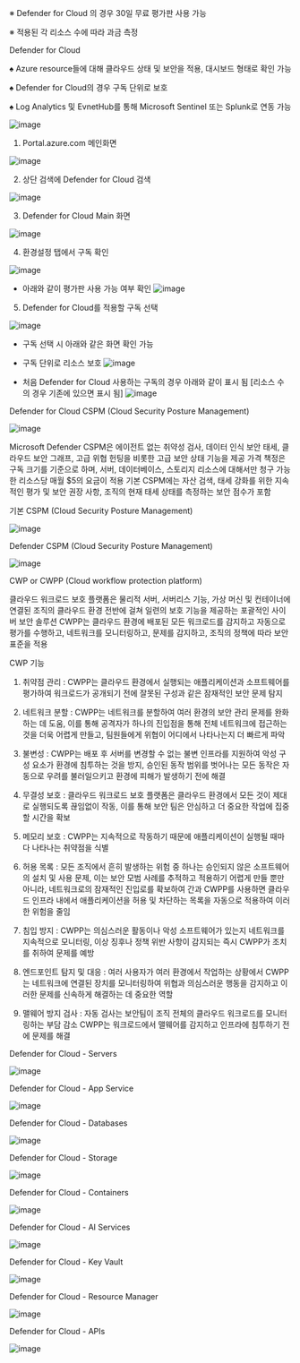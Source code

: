 ※ Defender for Cloud 의 경우 30일 무료 평가판 사용 가능

※ 적용된 각 리소스 수에 따라 과금 측정

Defender for Cloud

♠ Azure resource들에 대해 클라우드 상태 및 보안을 적용, 대시보드 형태로 확인 가능

♠ Defender for Cloud의 경우 구독 단위로 보호

♠ Log Analytics 및 EvnetHub를 통해 Microsoft Sentinel 또는 Splunk로 연동 가능

![image](https://github.com/user-attachments/assets/6d009c76-66f5-4463-8d94-17ef968d542f)


1. Portal.azure.com 메인화면

![image](https://github.com/user-attachments/assets/1b80cf7e-1b46-4ebc-9233-4b727c088335)

2. 상단 검색에 Defender for Cloud 검색

![image](https://github.com/user-attachments/assets/df5cf9b6-28e1-4c70-a5ed-152a5f88ad08)

3. Defender for Cloud Main 화면

![image](https://github.com/user-attachments/assets/d9510484-17b7-4166-a87c-fdb796b1ba14)

4. 환경설정 탭에서 구독 확인

![image](https://github.com/user-attachments/assets/529f4b9b-22de-41fb-83ea-f9df9ff3e0ae)

* 아래와 같이 평가판 사용 가능 여부 확인
![image](https://github.com/user-attachments/assets/a6bd5b32-b225-4d4b-99a4-1f6f78188fd8)


5. Defender for Cloud를 적용할 구독 선택

![image](https://github.com/user-attachments/assets/38e0ad64-8739-4500-84ac-e2e65536118d)


* 구독 선택 시 아래와 같은 화면 확인 가능
* 구독 단위로 리소스 보호 
![image](https://github.com/user-attachments/assets/7677c83b-827c-4c58-958e-c88a2a77f217)


* 처음 Defender for Cloud 사용하는 구독의 경우 아래와 같이 표시 됨 [리소스 수의 경우 기존에 있으면 표시 됨]
![image](https://github.com/user-attachments/assets/3ae43885-7a61-4dbe-94d0-dc4ade5c0a2c)


Defender for Cloud CSPM (Cloud Security Posture Management)

![image](https://github.com/user-attachments/assets/4ccafe7d-9fc0-487c-b75b-49d070c35a35)

Microsoft Defender CSPM은 에이전트 없는 취약성 검사, 데이터 인식 보안 태세, 클라우드 보안 그래프, 고급 위협 헌팅을 비롯한 고급 보안 상태 기능을 제공
가격 책정은 구독 크기를 기준으로 하며, 서버, 데이터베이스, 스토리지 리소스에 대해서만 청구 가능한 리소스당 매월 $5의 요금이 적용
기본 CSPM에는 자산 검색, 태세 강화를 위한 지속적인 평가 및 보안 권장 사항, 조직의 현재 태세 상태를 측정하는 보안 점수가 포함

기본 CSPM (Cloud Security Posture Management)

![image](https://github.com/user-attachments/assets/a300e33a-ede2-46a6-9df5-b44c85da655c)

Defender CSPM (Cloud Security Posture Management)

![image](https://github.com/user-attachments/assets/ba59776b-a904-446a-a43d-9bcaa31814c6)


CWP or CWPP (Cloud workflow protection platform)

클라우드 워크로드 보호 플랫폼은 물리적 서버, 서버리스 기능, 가상 머신 및 컨테이너에 연결된 조직의 클라우드 환경 전반에 걸쳐 일련의 보호 기능을 제공하는 포괄적인 사이버 보안 솔루션
CWPP는 클라우드 환경에 배포된 모든 워크로드를 감지하고 자동으로 평가를 수행하고, 네트워크를 모니터링하고, 문제를 감지하고, 조직의 정책에 따라 보안 표준을 적용

CWP 기능
1. 취약점 관리 :  CWPP는 클라우드 환경에서 실행되는 애플리케이션과 소프트웨어를 평가하여 워크로드가 공개되기 전에 잘못된 구성과 같은 잠재적인 보안 문제 탐지

2. 네트워크 분할 : CWPP는 네트워크를 분할하여 여러 환경의 보안 관리 문제를 완화하는 데 도움, 이를 통해 공격자가 하나의 진입점을 통해 전체 네트워크에 접근하는 것을 더욱 어렵게 만들고, 팀원들에게 위협이 어디에서 나타나는지 더 빠르게 파악

3. 불변성 : CWPP는 배포 후 서버를 변경할 수 없는 불변 인프라를 지원하여 악성 구성 요소가 환경에 침투하는 것을 방지, 승인된 동작 범위를 벗어나는 모든 동작은 자동으로 우려를 불러일으키고 환경에 피해가 발생하기 전에 해결

4. 무결성 보호 : 클라우드 워크로드 보호 플랫폼은 클라우드 환경에서 모든 것이 제대로 실행되도록 끊임없이 작동, 이를 통해 보안 팀은 안심하고 더 중요한 작업에 집중할 시간을 확보

5. 메모리 보호 : CWPP는 지속적으로 작동하기 때문에 애플리케이션이 실행될 때마다 나타나는 취약점을 식별

6. 허용 목록 : 모든 조직에서 흔히 발생하는 위험 중 하나는 승인되지 않은 소프트웨어의 설치 및 사용 문제, 이는 보안 모범 사례를 추적하고 적용하기 어렵게 만들 뿐만 아니라, 네트워크로의 잠재적인 진입로를 확보하여 간과
CWPP를 사용하면 클라우드 인프라 내에서 애플리케이션을 허용 및 차단하는 목록을 자동으로 적용하여 이러한 위험을 줄임

7. 침입 방지 : CWPP는 의심스러운 활동이나 악성 소프트웨어가 있는지 네트워크를 지속적으로 모니터링, 이상 징후나 정책 위반 사항이 감지되는 즉시 CWPP가 조치를 취하여 문제를 예방

8. 엔드포인트 탐지 및 대응 : 여러 사용자가 여러 환경에서 작업하는 상황에서 CWPP는 네트워크에 연결된 장치를 모니터링하여 위협과 의심스러운 행동을 감지하고 이러한 문제를 신속하게 해결하는 데 중요한 역할

9. 맬웨어 방지 검사 : 자동 검사는 보안팀이 조직 전체의 클라우드 워크로드를 모니터링하는 부담 감소 CWPP는 워크로드에서 맬웨어를 감지하고 인프라에 침투하기 전에 문제를 해결

Defender for Cloud - Servers

![image](https://github.com/user-attachments/assets/9d0e432c-1ed6-4b9e-beb5-13dea994579e)

Defender for Cloud - App Service

![image](https://github.com/user-attachments/assets/d8725bd5-5483-41a2-9676-efcb5e837dc4)

Defender for Cloud - Databases

![image](https://github.com/user-attachments/assets/ea60abb0-b176-4148-9eca-ae85860812ee)

Defender for Cloud - Storage 

![image](https://github.com/user-attachments/assets/48a31a60-002d-4b3d-9157-fa9cfbfe7bc5)

Defender for Cloud - Containers

![image](https://github.com/user-attachments/assets/86d92ef6-f683-4d4f-870d-63b51b66efc8)

Defender for Cloud - AI Services

![image](https://github.com/user-attachments/assets/37f9c0e3-cd9b-4b92-8da6-d1e4cebd4918)

Defender for Cloud - Key Vault

![image](https://github.com/user-attachments/assets/0c606012-0e05-4730-873f-904048980934)

Defender for Cloud - Resource Manager

![image](https://github.com/user-attachments/assets/73a615bb-6b41-4582-b479-fcbdf16f43ae)

Defender for Cloud - APIs

![image](https://github.com/user-attachments/assets/15eac650-c705-4b9e-bdd2-8fd9e14c57b1)


